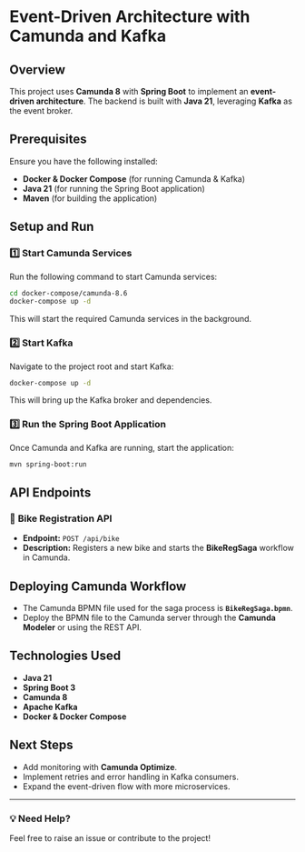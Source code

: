 # Event-Driven Architecture with Camunda and Kafka

## Overview
This project uses **Camunda 8** with **Spring Boot** to implement an **event-driven architecture**. The backend is built with **Java 21**, leveraging **Kafka** as the event broker.

## Prerequisites
Ensure you have the following installed:
- **Docker & Docker Compose** (for running Camunda & Kafka)
- **Java 21** (for running the Spring Boot application)
- **Maven** (for building the application)

## Setup and Run
### 1️⃣ Start Camunda Services
Run the following command to start Camunda services:
```sh
cd docker-compose/camunda-8.6
docker-compose up -d
```
This will start the required Camunda services in the background.

### 2️⃣ Start Kafka
Navigate to the project root and start Kafka:
```sh
docker-compose up -d
```
This will bring up the Kafka broker and dependencies.

### 3️⃣ Run the Spring Boot Application
Once Camunda and Kafka are running, start the application:
```sh
mvn spring-boot:run
```

## API Endpoints
### 🚴 **Bike Registration API**
- **Endpoint:** `POST /api/bike`
- **Description:** Registers a new bike and starts the **BikeRegSaga** workflow in Camunda.

## Deploying Camunda Workflow
- The Camunda BPMN file used for the saga process is **`BikeRegSaga.bpmn`**.
- Deploy the BPMN file to the Camunda server through the **Camunda Modeler** or using the REST API.

## Technologies Used
- **Java 21**
- **Spring Boot 3**
- **Camunda 8**
- **Apache Kafka**
- **Docker & Docker Compose**

## Next Steps
- Add monitoring with **Camunda Optimize**.
- Implement retries and error handling in Kafka consumers.
- Expand the event-driven flow with more microservices.

---
### 💡 Need Help?
Feel free to raise an issue or contribute to the project!


